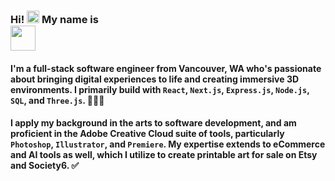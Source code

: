 <div align="left">
    <h3> Hi!
    <img src="https://media.giphy.com/media/hvRJCLFzcasrR4ia7z/giphy.gif" style="max-width: 100%; display: inline-block;" data-target="animated-image.originalImage" height="20px" width="auto"> My name is <br />
<img src="https://img.shields.io/badge/Ryan Parker.-%A29B1D20.svg?style=for-the-badge&logo=none&logoColor=#9B1D20" height="40px" width="auto" align="center" margin="10px" />
    </h3>
</div>
<div align="left">
<h4>
    I'm a full-stack software engineer from Vancouver, WA who's passionate about bringing digital experiences to life and creating immersive 3D environments. I primarily build with <code>React</code>, <code>Next.js</code>, <code>Express.js</code>, <code>Node.js</code>, <code>SQL</code>, and <code>Three.js</code>. 🧑🏻‍💻
</h4>
    
<h4>
    I apply my background in the arts to software development, and am proficient in the Adobe Creative Cloud suite of tools, particularly <code>Photoshop</code>, <code>Illustrator</code>, and <code>Premiere</code>. My expertise extends to eCommerce and AI tools as well, which I utilize to create printable art for sale on Etsy and Society6. ✅
</h4>
</div>
